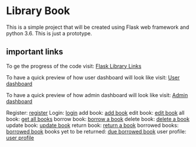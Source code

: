 # Library Book

This is a simple project that will be created using Flask web framework
and python 3.6. This is just a prototype.


## important links

To ge the progress of the code visit: [Flask Library Links](https://github.com/henrymbuguak/Hello-Books-)

To have a quick preview of how user dashboard will look like visit: [User dashboard](https://henrymbuguak.github.io/templates/dashboard/user/index.html)

To have a quick preview of how admin dashboard will look like visit: [Admin dashboard](https://henrymbuguak.github.io/templates/dashboard/admin/index.html)

Register: [register](https://henrymbuguak.github.io/templates/security/register.html)
Login: [login](https://henrymbuguak.github.io/templates/security/login.html)
add book: [add book](https://henrymbuguak.github.io/templates/dashboard/admin/index.html)
edit book: [edit book](https://henrymbuguak.github.io/templates/dashboard/admin/index.html)
all book: [get all books](https://henrymbuguak.github.io/)
borrow book: [borrow a book](https://henrymbuguak.github.io/templates/dashboard/user/book_detail.html)
delete book: [delete a book](https://henrymbuguak.github.io/templates/dashboard/admin/index.html)
update book: [update book](https://henrymbuguak.github.io/templates/dashboard/admin/edit_book.html)
return book: [return a book](https://henrymbuguak.github.io/templates/dashboard/user/return_detail.html)
borrowed books: [borrowed book](https://henrymbuguak.github.io/templates/dashboard/user/borrowed_books.html)
books yet to be returned: [due borrowed book](https://henrymbuguak.github.io/templates/dashboard/user/due_borrowed_books.html)
user profile: [user profile](https://henrymbuguak.github.io/templates/dashboard/user/profile.html)